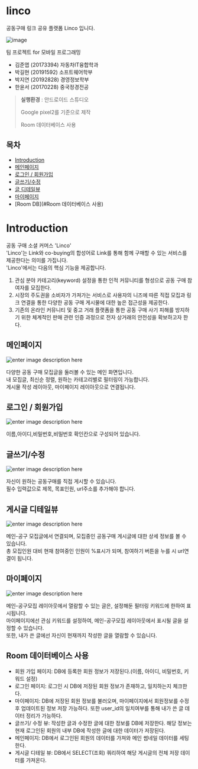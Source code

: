 # linco
공동구매 링크 공유 플랫폼 Linco 입니다.

![image](https://user-images.githubusercontent.com/56578913/140436467-5088aeab-d774-4e69-bc89-c8bd6a28d934.png)

팀 프로젝트 for 모바일 프로그래밍 <br />
- 김준엽 (20173394) 자동차IT융합학과 <br />
- 박길현 (20191592) 소프트웨어학부<br />
- 박지연 (20192828) 경영정보학부 <br />
- 한윤서 (20170228) 중국정경전공 <br />

> **실행환경** : 안드로이드 스튜디오
> 
> Google pixel2를 기준으로 제작
> 
> Room 데이터베이스 사용

## 목차
- [Introduction](#Introduction)
- [메인페이지](#메인페이지)
- [로그인 / 회원가입](#로그인-/-회원가입)
- [글쓰기/수정](#글쓰기/수정)
- [글 디테일뷰](#글-디테일뷰)
- [마이페이지](#마이페이지)
- [Room DB](#Room 데이터베이스 사용)



# Introduction

공동 구매 소셜 커머스 'Linco'<br />
'Linco'는 Link와 co-buying의 합성어로 Link를 통해 함께 구매할 수 있는 서비스를 제공한다는 의미를 가집니다. <br />
'Linco'에서는 다음의 핵심 기능을 제공합니다. 
1. 관심 분야 카테고리(keyword) 설정을 통한 인적 커뮤니티를 형성으로 공동 구매 참여자를 모집한다.
2. 시장의 주도권을 소비자가 가져가는 서비스로 사용자의 니즈에 따른 직접 모집과 링크 연결을 통한 다양한 공동 구매 게시물에 대한 높은 접근성을 제공한다.
3. 기존의 온라인 커뮤니티 및 중고 거래 플랫폼을 통한 공동 구매 사기 피해를 방지하기 위한 체계적인 판매 관련 인증 과정으로 전자 상거래의 안전성을 확보하고자 한다.

## 메인페이지
![enter image description here](https://user-images.githubusercontent.com/81306023/143718522-52dde321-82d1-45d1-a34d-57b99ed5eac0.png)

다양한 공동 구매 모집글을 둘러볼 수 있는 메인 화면입니다.<br />
내 모집글, 최신순 정렬, 원하는 카테고리별로 필터링이 가능합니다.<br />
게시물 작성 레이아웃, 마이페이지 레이아웃으로 연결됩니다.


## 로그인 / 회원가입
![enter image description here](https://user-images.githubusercontent.com/81306023/143718520-2956cd31-44ea-4e46-a038-f8f94032e30d.png)

이름,아이디,비밀번호,비밀번호 확인칸으로 구성되어 있습니다.




## 글쓰기/수정
![enter image description here](https://user-images.githubusercontent.com/81306023/143718519-12297d94-73e4-4527-b203-c2889c6ab259.png)

자신이 원하는 공동구매를 직접 게시할 수 있습니다.<br /> 필수 입력값으로 제목, 목표인원, url주소를 추가해야 합니다.

## 게시글 디테일뷰
![enter image description here](https://user-images.githubusercontent.com/81306023/143718517-28e0d9e2-4942-419a-a702-1fb3b80a9e90.png)

메인-공구 모집글에서 연결되며, 모집중인 공동구매 게시글에 대한 상세 정보를 볼 수 있습니다. <br />
총 모집인원 대비 현재 참여중인 인원이 %표시가 되며, 참여하기 버튼을 누를 시 url연결이 됩니다. 

## 마이페이지
![enter image description here](https://user-images.githubusercontent.com/81306023/143718521-e8880e59-6373-499e-86a2-3f358a9fe419.png)

메인-공구모집 레이아웃에서 열람할 수 있는 글은, 설정해둔 필터링 키워드에 한하여 표시됩니다. <br />
마이페이지에선 관심 키워드를 설정하여, 메인-공구모집 레이아웃에서 표시될 글을 설정할 수 있습니다.<br />또한, 내가 쓴 글에선 자신이 현재까지 작성한 글을 열람할 수 있습니다.

## Room 데이터베이스 사용
- 회원 가입 페이지: DB에 등록한 회원 정보가 저장된다.(이름, 아이디, 비밀번호, 키워드 설정)
- 로그인 페이지: 로그인 시 DB에 저장된 회원 정보가 존재하고, 일치하는지 체크한다.
- 마이페이지: DB에 저장된 회원 정보를 불러오며, 마이페이지에서 회원정보를 수정 후 업데이트된 정보 저장 가능하다. 또한 user_id의 일치여부를 통해 내가 쓴 글 데이터 정리가 가능하다.
- 글쓰기/ 수정 뷰: 작성한 글과 수정한 글에 대한 정보를 DB에 저장한다. 해당 정보는 현재 로그인된 회원의 내부 DB에 작성한 글에 대한 데이터가 저장된다.
- 메인페이지: DB에서 로그인된 회원의 데이터를 가져와 메인 썸네일 데이터를 세팅한다. 
- 게시글 디테일 뷰: DB에서 SELECT(조회) 쿼리하여 해당 게시글의 전체 저장 데이터를 가져온다.     
